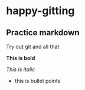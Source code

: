 # happy-gitting

## Practice markdown

Try out git and all that

**This is bold** 

_This is italic_ 

- this is bullet points